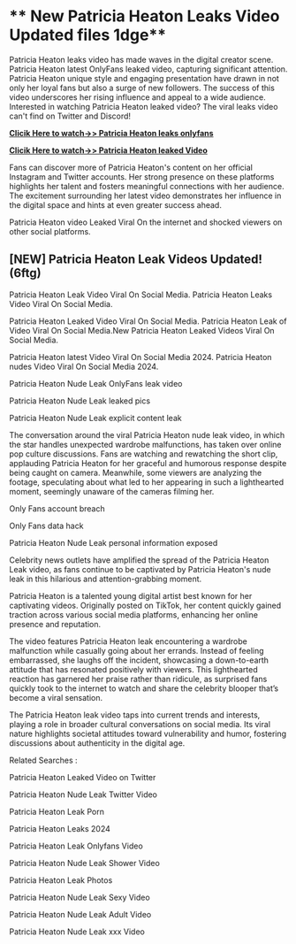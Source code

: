 
# ** New   Patricia Heaton Leaks Video Updated files 1dge** #

  Patricia Heaton leaks video has made waves in the digital creator scene.  Patricia Heaton latest OnlyFans leaked video, capturing significant attention.  Patricia Heaton unique style and engaging presentation have drawn in not only her loyal fans but also a surge of new followers. The success of this video underscores her rising influence and appeal to a wide audience. Interested in watching  Patricia Heaton leaked video? The viral leaks video can't find on Twitter and Discord!

**[Clicik Here to watch->>  Patricia Heaton leaks onlyfans ](http://xflirt.top)**

**[Clicik Here to watch->>  Patricia Heaton leaked Video](http://xflirt.top)**

Fans can discover more of  Patricia Heaton's content on her official Instagram and Twitter accounts. Her strong presence on these platforms highlights her talent and fosters meaningful connections with her audience. The excitement surrounding her latest video demonstrates her influence in the digital space and hints at even greater success ahead.

  Patricia Heaton video Leaked Viral On the internet and shocked viewers on other social platforms.

## [NEW]   Patricia Heaton Leak Videos Updated!  (6ftg) ##

  Patricia Heaton Leak Video Viral On Social Media.  Patricia Heaton Leaks Video Viral On Social Media.

  Patricia Heaton Leaked Video Viral On Social Media.  Patricia Heaton Leak of Video Viral On Social Media.New  Patricia Heaton Leaked Videos Viral On Social Media.

  Patricia Heaton latest Video Viral On Social Media 2024.  Patricia Heaton nudes Video Viral On Social Media 2024.

  Patricia Heaton Nude Leak OnlyFans leak video

  Patricia Heaton Nude Leak leaked pics

  Patricia Heaton Nude Leak explicit content leak

The conversation around the viral  Patricia Heaton nude leak video, in which the star handles unexpected wardrobe malfunctions, has taken over online pop culture discussions. Fans are watching and rewatching the short clip, applauding  Patricia Heaton for her graceful and humorous response despite being caught on camera. Meanwhile, some viewers are analyzing the footage, speculating about what led to her appearing in such a lighthearted moment, seemingly unaware of the cameras filming her.

Only Fans account breach

Only Fans data hack

  Patricia Heaton Nude Leak personal information exposed

Celebrity news outlets have amplified the spread of the  Patricia Heaton Leak video, as fans continue to be captivated by  Patricia Heaton's nude leak in this hilarious and attention-grabbing moment.

  Patricia Heaton is a talented young digital artist best known for her captivating videos. Originally posted on TikTok, her content quickly gained traction across various social media platforms, enhancing her online presence and reputation.

The video features   Patricia Heaton leak encountering a wardrobe malfunction while casually going about her errands. Instead of feeling embarrassed, she laughs off the incident, showcasing a down-to-earth attitude that has resonated positively with viewers. This lighthearted reaction has garnered her praise rather than ridicule, as surprised fans quickly took to the internet to watch and share the celebrity blooper that’s become a viral sensation.

The  Patricia Heaton leak video taps into current trends and interests, playing a role in broader cultural conversations on social media. Its viral nature highlights societal attitudes toward vulnerability and humor, fostering discussions about authenticity in the digital age.

Related Searches :

  Patricia Heaton Leaked Video on Twitter

  Patricia Heaton Nude Leak Twitter Video

  Patricia Heaton Leak Porn

  Patricia Heaton Leaks 2024

  Patricia Heaton Leak Onlyfans Video

  Patricia Heaton Nude Leak Shower Video

  Patricia Heaton Leak Photos

  Patricia Heaton Nude Leak Sexy Video

  Patricia Heaton Nude Leak Adult Video

  Patricia Heaton Nude Leak xxx Video


